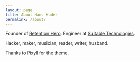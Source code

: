 ```yaml
---
layout: page
title: About Hans Kuder
permalink: /about/
---
```


Founder of [Retention Hero](http://www.retentionhero.com). Engineer at [Suitable Technologies](https://suitabletech.com).

Hacker, maker, musician, reader, writer, husband.

Thanks to [Pixyll](http://pixyll.com) for the theme.
